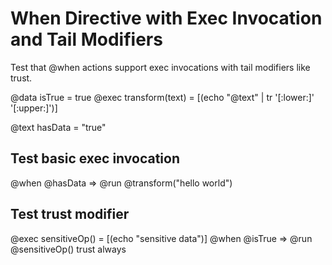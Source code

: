 # When Directive with Exec Invocation and Tail Modifiers

Test that @when actions support exec invocations with tail modifiers like trust.

@data isTrue = true
@exec transform(text) = [(echo "@text" | tr '[:lower:]' '[:upper:]')]

@text hasData = "true"

## Test basic exec invocation
@when @hasData => @run @transform("hello world")

## Test trust modifier
@exec sensitiveOp() = [(echo "sensitive data")]
@when @isTrue => @run @sensitiveOp() trust always